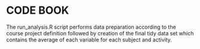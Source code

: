 # CODE BOOK
The run_analysis.R script performs data preparation according to the course project definition followed by creation of the final tidy data set which contains the average of each variable for each subject and activity.


